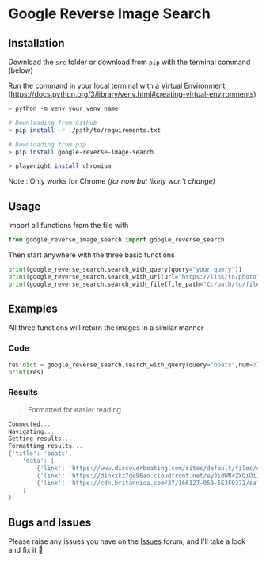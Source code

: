 # Google Reverse Image Search

## Installation
Download the `src` folder or download from `pip` with the terminal command (below)

Run the command in your local terminal with a Virtual Environment (https://docs.python.org/3/library/venv.html#creating-virtual-environments)
```sh
> python -m venv your_venv_name

# Downloading from GitHub 
> pip install -r ./path/to/requirements.txt

# Downloading from pip
> pip install google-reverse-image-search

> playwright install chromium
```
Note : Only works for Chrome _(for now but likely won't change)_

## Usage

Import all functions from the file with 
```py
from google_reverse_image_search import google_reverse_search
```

Then start anywhere with the three basic functions

```py
print(google_reverse_search.search_with_query(query="your query"))
print(google_reverse_search.search_with_url(url="https://link/to/photo"),num=5)
print(google_reverse_search.search_with_file(file_path="C:/path/to/file",num=20))
```

## Examples
All three functions will return the images in a similar manner

### Code
```py
res:dict = google_reverse_search.search_with_query(query="boats",num=3)
print(res)
```

### Results
>Formatted for easier reading
```ps1
Connected...
Navigating...
Getting results...
Formatting results...
{'title': 'boats', 
    'data': [
        {'link': 'https://www.discoverboating.com/sites/default/files/small-boats_1.jpg', 'name': 'The Ultimate Guide to Small Boats | Discover Boating', 'dimensions': [1200, 795]}, 
        {'link': 'https://d1nkxkz7ge96ao.cloudfront.net/eyJidWNrZXQiOiJzbW4tbWFpbi1zaXRlLWJ1Y2tldCIsImtleSI6ImltYWdlc1wvaW1hZ2luXC9McktPcmhFcE5FN0FNV3lFQUxRMUpFOE0wTjVsc1VkekxsNU9ZcEZsLmpwZyIsImVkaXRzIjp7InJlc2l6ZSI6eyJ3aWR0aCI6MjYwMCwiaGVpZ2h0IjoxMzAwLCJmaXQiOiJjb3ZlciJ9fX0=', 'name': "Family-Friendly Offshore Center Consoles & Bay Boats from 20' to 35' |  Sportsman Boats", 'dimensions': [2600, 1300]}, 
        {'link': 'https://cdn.britannica.com/27/166127-050-5E3F9372/salmon-fishing-boat-Alaska.jpg', 'name': 'Boat | Definition, History, Types, & Facts | Britannica', 'dimensions': [1600, 1075]}
    ]
}
```

## Bugs and Issues
 Please raise any issues you have on the [Issues](https://github.com/horse-3903/google-reverse-image-search/issues) forum, and I'll take a look and fix it 🙏


